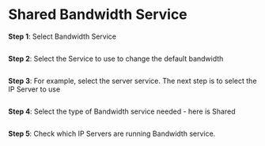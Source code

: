 # Shared Bandwidth Service

**Step 1**: Select Bandwidth Service

<figure><img src="https://docs.vngcloud.vn/download/attachments/59804040/1.png?version=1&#x26;modificationDate=1686730456000&#x26;api=v2" alt=""><figcaption></figcaption></figure>

**Step 2**: Select the Service to use to change the default bandwidth

<figure><img src="https://docs.vngcloud.vn/download/attachments/59804040/2.png?version=1&#x26;modificationDate=1686730456000&#x26;api=v2" alt=""><figcaption></figcaption></figure>

**Step 3**: For example, select the server service. The next step is to select the IP Server to use

<figure><img src="https://docs.vngcloud.vn/download/attachments/59804040/3.png?version=1&#x26;modificationDate=1686730456000&#x26;api=v2" alt=""><figcaption></figcaption></figure>

**Step 4**: Select the type of Bandwidth service needed - here is Shared

<figure><img src="https://docs.vngcloud.vn/download/attachments/59804040/4.png?version=1&#x26;modificationDate=1686730456000&#x26;api=v2" alt=""><figcaption></figcaption></figure>

**Step 5**: Check which IP Servers are running Bandwidth service.

<figure><img src="https://docs.vngcloud.vn/download/attachments/59804040/5.png?version=1&#x26;modificationDate=1686730456000&#x26;api=v2" alt=""><figcaption></figcaption></figure>

